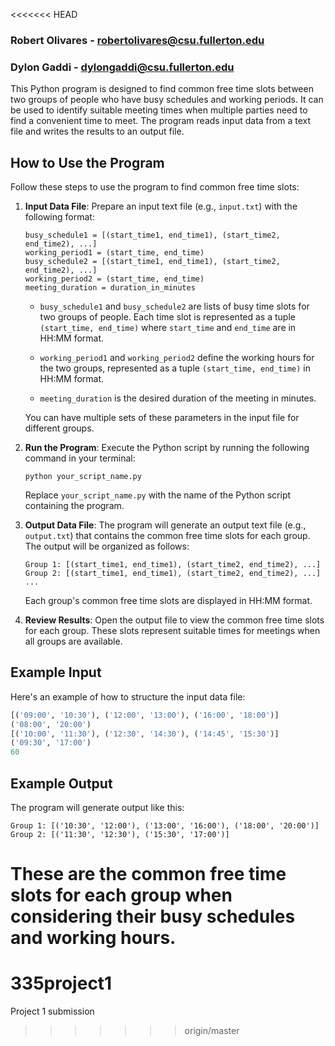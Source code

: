 <<<<<<< HEAD
### Robert Olivares - robertolivares@csu.fullerton.edu
### Dylon Gaddi    - dylongaddi@csu.fullerton.edu

This Python program is designed to find common free time slots between two groups of people who have busy schedules and working periods. It can be used to identify suitable meeting times when multiple parties need to find a convenient time to meet. The program reads input data from a text file and writes the results to an output file.

## How to Use the Program

Follow these steps to use the program to find common free time slots:

1. **Input Data File**: Prepare an input text file (e.g., `input.txt`) with the following format:

   ```
   busy_schedule1 = [(start_time1, end_time1), (start_time2, end_time2), ...]
   working_period1 = (start_time, end_time)
   busy_schedule2 = [(start_time1, end_time1), (start_time2, end_time2), ...]
   working_period2 = (start_time, end_time)
   meeting_duration = duration_in_minutes
   ```

   - `busy_schedule1` and `busy_schedule2` are lists of busy time slots for two groups of people. Each time slot is represented as a tuple `(start_time, end_time)` where `start_time` and `end_time` are in HH:MM format.

   - `working_period1` and `working_period2` define the working hours for the two groups, represented as a tuple `(start_time, end_time)` in HH:MM format.

   - `meeting_duration` is the desired duration of the meeting in minutes.

   You can have multiple sets of these parameters in the input file for different groups.

2. **Run the Program**: Execute the Python script by running the following command in your terminal:

   ```
   python your_script_name.py
   ```

   Replace `your_script_name.py` with the name of the Python script containing the program.

3. **Output Data File**: The program will generate an output text file (e.g., `output.txt`) that contains the common free time slots for each group. The output will be organized as follows:

   ```
   Group 1: [(start_time1, end_time1), (start_time2, end_time2), ...]
   Group 2: [(start_time1, end_time1), (start_time2, end_time2), ...]
   ...
   ```

   Each group's common free time slots are displayed in HH:MM format.

4. **Review Results**: Open the output file to view the common free time slots for each group. These slots represent suitable times for meetings when all groups are available.

## Example Input

Here's an example of how to structure the input data file:

```python
[('09:00', '10:30'), ('12:00', '13:00'), ('16:00', '18:00')]
('08:00', '20:00')
[('10:00', '11:30'), ('12:30', '14:30'), ('14:45', '15:30')]
('09:30', '17:00')
60
```

## Example Output

The program will generate output like this:

```
Group 1: [('10:30', '12:00'), ('13:00', '16:00'), ('18:00', '20:00')]
Group 2: [('11:30', '12:30'), ('15:30', '17:00')]
```

These are the common free time slots for each group when considering their busy schedules and working hours.
=======
# 335project1
Project 1 submission 
>>>>>>> origin/master
